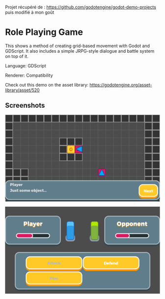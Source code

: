 Projet récupéré de : https://github.com/godotengine/godot-demo-projects puis modifié à mon goût

# Role Playing Game

This shows a method of creating grid-based movement with Godot
and GDScript. It also includes a simple JRPG-style dialogue and
battle system on top of it.

Language: GDScript

Renderer: Compatibility

Check out this demo on the asset library: https://godotengine.org/asset-library/asset/520

## Screenshots

![Screenshot](screenshots/object.png)

![Screenshot](screenshots/battle.png)
